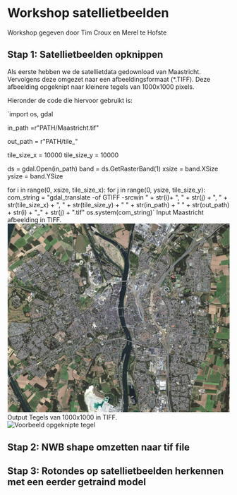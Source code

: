 # Workshop satellietbeelden

Workshop gegeven door Tim Croux en Merel te Hofste 

## Stap 1: Satellietbeelden opknippen 
Als eerste hebben we de satellietdata gedownload van Maastricht. Vervolgens deze omgezet naar een afbeeldingsformaat (*.TIFF). Deze afbeelding opgeknipt naar kleinere tegels van 1000x1000 pixels.

Hieronder de code die hiervoor gebruikt is:

`import os, gdal

in_path =r"PATH/Maastricht.tif"

out_path = r"PATH/tile_"

tile_size_x = 10000
tile_size_y = 10000

ds = gdal.Open(in_path)
band = ds.GetRasterBand(1)
xsize = band.XSize
ysize = band.YSize

for i in range(0, xsize, tile_size_x):
    for j in range(0, ysize, tile_size_y):
        com_string = "gdal_translate -of GTIFF -srcwin " + str(i)+ ", " + str(j) + ", " + str(tile_size_x) + ", " + str(tile_size_y) + " " + str(in_path) + " " + str(out_path) + str(i) + "_" + str(j) + ".tif"
        os.system(com_string)`
Input  Maastricht afbeelding in TIFF.
<br>
![Maastricht](Maastricht.jpg)
<br>
Output Tegels van 1000x1000 in TIFF.
<br>
![Voorbeeld opgeknipte tegel](voorbeeld_satelliet_tile_RB.tif.tif)
<br>
## Stap 2: NWB shape omzetten naar tif file



## Stap 3: Rotondes op satellietbeelden herkennen met een eerder getraind model
